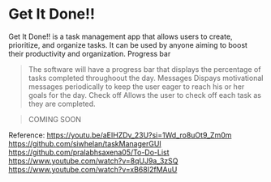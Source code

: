 # Get It Done!!
Get It Done!! is a task management app that allows users to create, prioritize, and organize tasks. It can be used by anyone aiming to boost their productivity and organization.
Progress bar
> The software will have a progress bar that displays the percentage of tasks completed throughoout the day.
Messages
> Dispays motivational messages periodically to keep the user eager to reach his or her goals for the day.
Check off
> Allows the user to check off each task as they are completed.

> COMING SOON

Reference: https://youtu.be/aEIHZDv_23U?si=1Wd_ro8uOt9_Zm0m
           https://github.com/siwhelan/taskManagerGUI
           https://github.com/pralabhsaxena05/To-Do-List
           https://www.youtube.com/watch?v=8qUJ9a_3zSQ
           https://www.youtube.com/watch?v=xB68I2fMAuU